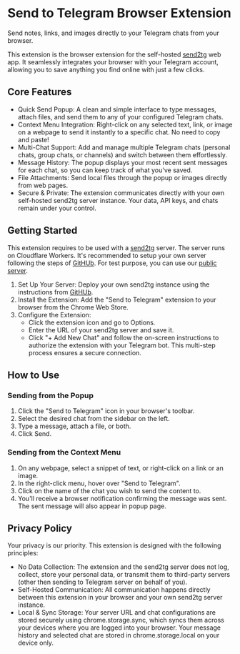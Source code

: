 # Send to Telegram Browser Extension

Send notes, links, and images directly to your Telegram chats from your browser.

This extension is the browser extension for the self-hosted [send2tg] web app. It seamlessly integrates your browser with your Telegram account, allowing you to save anything you find online with just a few clicks.

## Core Features

- Quick Send Popup: A clean and simple interface to type messages, attach files, and send them to any of your configured Telegram chats.
- Context Menu Integration: Right-click on any selected text, link, or image on a webpage to send it instantly to a specific chat. No need to copy and paste!
- Multi-Chat Support: Add and manage multiple Telegram chats (personal chats, group chats, or channels) and switch between them effortlessly.
- Message History: The popup displays your most recent sent messages for each chat, so you can keep track of what you've saved.
- File Attachments: Send local files through the popup or images directly from web pages.
- Secure & Private: The extension communicates directly with your own self-hosted send2tg server instance. Your data, API keys, and chats remain under your control.

## Getting Started

This extension requires to be used with a [send2tg] server. The server runs on Cloudflare Workers. It's recommended to setup your own server following the steps of [GitHUb][send2tg]. For test purpose, you can use our [public server](https://send2tg.sagan.me/).

1. Set Up Your Server: Deploy your own send2tg instance using the instructions from [GitHUb][send2tg].
2. Install the Extension: Add the "Send to Telegram" extension to your browser from the Chrome Web Store.
3. Configure the Extension:
   - Click the extension icon and go to Options.
   - Enter the URL of your send2tg server and save it.
   - Click "+ Add New Chat" and follow the on-screen instructions to authorize the extension with your Telegram bot. This multi-step process ensures a secure connection.

## How to Use

### Sending from the Popup

1. Click the "Send to Telegram" icon in your browser's toolbar.
2. Select the desired chat from the sidebar on the left.
3. Type a message, attach a file, or both.
4. Click Send.

### Sending from the Context Menu

1. On any webpage, select a snippet of text, or right-click on a link or an image.
2. In the right-click menu, hover over "Send to Telegram".
3. Click on the name of the chat you wish to send the content to.
4. You'll receive a browser notification confirming the message was sent. The sent message will also appear in popup page.

## Privacy Policy

Your privacy is our priority. This extension is designed with the following principles:

- No Data Collection: The extension and the send2tg server does not log, collect, store your personal data, or transmit them to third-party servers (other then sending to Telegram server on behalf of you).
- Self-Hosted Communication: All communication happens directly between this extension in your browser and your own send2tg server instance.
- Local & Sync Storage: Your server URL and chat configurations are stored securely using chrome.storage.sync, which syncs them across your devices where you are logged into your browser. Your message history and selected chat are stored in chrome.storage.local on your device only.

[send2tg]: https://github.com/sagan/seng2tg
